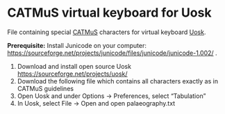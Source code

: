# CATMuS virtual keyboard for Uosk
File containing special [CATMuS](https://catmus-guidelines.github.io/tools.html) characters for virtual keyboard [Uosk](https://sourceforge.net/projects/uosk/).

**Prerequisite:** Install Junicode on your computer: https://sourceforge.net/projects/junicode/files/junicode/junicode-1.002/ .


1. Download and install open source Uosk https://sourceforge.net/projects/uosk/
2. Download the following file which contains all characters exactly as in CATMuS guidelines
3. Open Uosk and under Options → Preferences, select “Tabulation” 
4. In Uosk, select File → Open and open palaeography.txt
